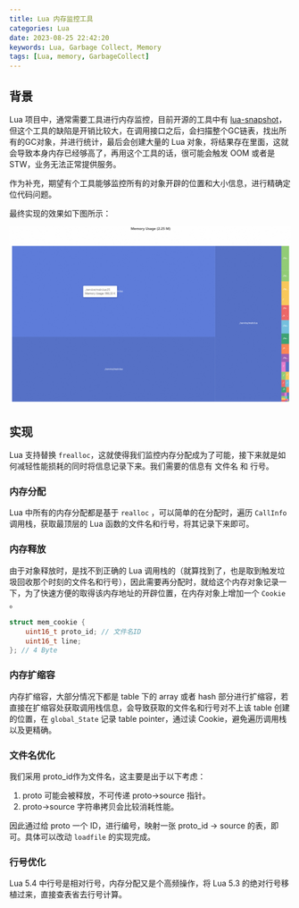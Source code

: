 ```yaml
---
title: Lua 内存监控工具
categories: Lua
date: 2023-08-25 22:42:20
keywords: Lua, Garbage Collect, Memory
tags: [Lua, memory, GarbageCollect]
---
```


## 背景

Lua 项目中，通常需要工具进行内存监控，目前开源的工具中有 [lua-snapshot](https://github.com/cloudwu/lua-snapshot)，但这个工具的缺陷是开销比较大，在调用接口之后，会扫描整个GC链表，找出所有的GC对象，并进行统计，最后会创建大量的 Lua 对象，将结果存在里面，这就会导致本身内存已经够高了，再用这个工具的话，很可能会触发 OOM 或者是 STW，业务无法正常提供服务。

作为补充，期望有个工具能够监控所有的对象开辟的位置和大小信息，进行精确定位代码问题。

最终实现的效果如下图所示：

<!-- more -->

![Lua-memory-treemap](/images/Lua-memory-treemap.png)

## 实现

Lua 支持替换 `frealloc`，这就使得我们监控内存分配成为了可能，接下来就是如何减轻性能损耗的同时将信息记录下来。我们需要的信息有 文件名 和 行号。

### 内存分配

Lua 中所有的内存分配都是基于 `realloc` ，可以简单的在分配时，遍历 `CallInfo` 调用栈，获取最顶层的 Lua 函数的文件名和行号，将其记录下来即可。

### 内存释放

由于对象释放时，是找不到正确的 Lua 调用栈的（就算找到了，也是取到触发垃圾回收那个时刻的文件名和行号），因此需要再分配时，就给这个内存对象记录一下，为了快速方便的取得该内存地址的开辟位置，在内存对象上增加一个 `Cookie` 。

```c
struct mem_cookie {
    uint16_t proto_id; // 文件名ID
    uint16_t line;
}; // 4 Byte
```

### 内存扩缩容

内存扩缩容，大部分情况下都是 table 下的 array 或者 hash 部分进行扩缩容，若直接在扩缩容处获取调用栈信息，会导致获取的文件名和行号对不上该 table 创建的位置，在 `global_State` 记录 table pointer，通过读 Cookie，避免遍历调用栈以及更精确。

### 文件名优化

我们采用 proto_id作为文件名，这主要是出于以下考虑：

1. proto 可能会被释放，不可传递 proto->source 指针。
2. proto->source 字符串拷贝会比较消耗性能。

因此通过给 proto 一个 ID，进行编号，映射一张 proto_id -> source 的表，即可。具体可以改动 `loadfile` 的实现完成。

### 行号优化

Lua 5.4 中行号是相对行号，内存分配又是个高频操作，将 Lua 5.3 的绝对行号移植过来，直接查表省去行号计算。
